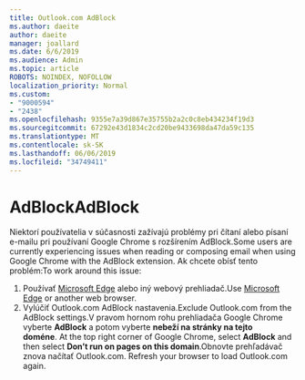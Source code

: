 ```yaml
---
title: Outlook.com AdBlock
ms.author: daeite
author: daeite
manager: joallard
ms.date: 6/6/2019
ms.audience: Admin
ms.topic: article
ROBOTS: NOINDEX, NOFOLLOW
localization_priority: Normal
ms.custom:
- "9000594"
- "2438"
ms.openlocfilehash: 9355e7a39d867e35755b2a2c0c8eb434234f19d3
ms.sourcegitcommit: 67292e43d1834c2cd20be9433698da47da59c135
ms.translationtype: MT
ms.contentlocale: sk-SK
ms.lasthandoff: 06/06/2019
ms.locfileid: "34749411"
---
```

# <a name="adblock"></a><span data-ttu-id="e29ad-102">AdBlock</span><span class="sxs-lookup"><span data-stu-id="e29ad-102">AdBlock</span></span>

<span data-ttu-id="e29ad-103">Niektorí používatelia v súčasnosti zažívajú problémy pri čítaní alebo písaní e-mailu pri používaní Google Chrome s rozšírením AdBlock.</span><span class="sxs-lookup"><span data-stu-id="e29ad-103">Some users are currently experiencing issues when reading or composing email when using Google Chrome with the AdBlock extension.</span></span> <span data-ttu-id="e29ad-104">Ak chcete obísť tento problém:</span><span class="sxs-lookup"><span data-stu-id="e29ad-104">To work around this issue:</span></span>

1. <span data-ttu-id="e29ad-105">Používať [Microsoft Edge](https://www.microsoft.com/windows/microsoft-edge) alebo iný webový prehliadač.</span><span class="sxs-lookup"><span data-stu-id="e29ad-105">Use [Microsoft Edge](https://www.microsoft.com/windows/microsoft-edge) or another web browser.</span></span>
1. <span data-ttu-id="e29ad-106">Vylúčiť Outlook.com AdBlock nastavenia.</span><span class="sxs-lookup"><span data-stu-id="e29ad-106">Exclude Outlook.com from the AdBlock settings.</span></span><span data-ttu-id="e29ad-107">V pravom hornom rohu prehliadača Google Chrome vyberte **AdBlock** a potom vyberte **nebeží na stránky na tejto doméne**.</span><span class="sxs-lookup"><span data-stu-id="e29ad-107"> At the top right corner of Google Chrome, select **AdBlock** and then select **Don’t run on pages on this domain**.</span></span><span data-ttu-id="e29ad-108">Obnovte prehľadávač znova načítať Outlook.com.</span><span class="sxs-lookup"><span data-stu-id="e29ad-108"> Refresh your browser to load Outlook.com again.</span></span>